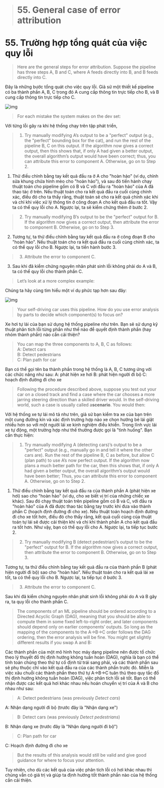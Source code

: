 > # 55. General case of error attribution

# 55. Trường hợp tổng quát của việc quy lỗi

> Here are the general steps for error attribution. Suppose the pipeline has three steps A, B and C, where A feeds directly into B, and B feeds directly into C.

Đây là những bước tổng quát cho việc quy lỗi. Giả sử một thiết kế pipeline có ba thành phần  A, B, C trong đó A cung cấp thông tin trực tiếp cho B, và B cung cấp thông tin trực tiếp cho C.

![img](../imgs/C55_01.png)

> For each mistake the system makes on the dev set:

Với từng lỗi gây ra khi hệ thống chạy trên tập phát triển, 

> 1. Try manually modifying A’s output to be a "perfect" output (e.g., the "perfect" bounding box for the cat), and run the rest of the pipeline B, C on this output. If the algorithm now gives a correct output, then this shows that, if only A had given a better output, the overall algorithm’s output would have been correct; thus, you can attribute this error to component A. Otherwise, go on to Step 2.

1. Thử điều chỉnh bằng tay kết quả đầu ra ở A cho "hoàn hảo" (ví dụ, chỉnh sửa khung chứa hình mèo cho "hoàn hảo"), và sau đó tiến hành chạy thuật toán cho pipeline gồm có B và C với đầu ra "hoàn hảo" của A đã thao tác ở trên. Nếu thuật toán cho ra kết quả đầu ra cuối cùng chính xác, điều đó cho ta thấy rằng, thuật toán sẽ cho ra kết quả chính xác khi và chỉ khi việc xử lý thông tin ở công đoạn A cho kết quả đầu ra tốt. Vậy ta có thể quy lỗi cho A. Ngược lại, ta sẽ kiểm chứng thêm ở bước 2. 

> 2. Try manually modifying B’s output to be the "perfect" output for B. If the algorithm now gives a correct output, then attribute the error to component B. Otherwise, go on to Step 3.

2. Tương tự, ta thử điều chỉnh bằng tay kết quả đầu ra ở công đoạn B cho "hoàn hảo". Nếu thuật toán cho ra kết quả đầu ra cuối cùng chính xác, ta có thể quy lỗi cho B. Ngược lại, ta tiến hành bước 3.

> 3. Attribute the error to component C.

3. Sau khi đã kiểm chứng nguyên nhân phát sinh lỗi không phải do A và B, ta có thể quy lỗi cho thành phần C. 


> Let’s look at a more complex example:

Chúng ta hãy cùng tìm hiểu một ví dụ phức tạp hơn sau đây:

![img](../imgs/C55_02.png)

> Your self-driving car uses this pipeline. How do you use error analysis by parts to decide which component(s) to focus on?

Xe hơi tự lái của bạn sử dụng hệ thống pipeline như trên. Bạn sẽ sử dụng kỹ thuật phân tích lỗi từng phần như thế nào để quyết định thành phần (hay nhóm thành phần) nào cần cải thiện?

> You can map the three components to A, B, C as follows:<br/>
> A: Detect cars<br/>
> B: Detect pedestrians <br/>
> C: Plan path for car

Bạn có thể gọi tên ba thành phần trong hệ thống là A, B, C tương ứng với các chức năng như sau:
A: phát hiện xe hơi
B: phát hiện người đi bộ
C: hoạch định đường đi cho xe

> Following the procedure described above, suppose you test out your car on a closed track and find a case where the car chooses a more jarring steering direction than a skilled driver would. In the self-driving world, such a case is usually called a ​**scenario​**. You would then:

Với hệ thống xe tự lái mô tả như trên, giả sử bạn kiểm tra xe của bạn trên một cung đường kín và xác định trường hợp nào xe chọn hướng bẻ lái giật nhiều hơn so với một người lái xe kinh nghiệm điều khiển. Trong lĩnh vực lái xe tự động, một trường hợp như thế thường được gọi là "tình huống". Bạn cần thực hiện:

> 1. Try manually modifying A (detecting cars)’s output to be a "perfect" output (e.g., manually go in and tell it where the other cars are). Run the rest of the pipeline B, C as before, but allow C (plan path) to use A’s now perfect output. If the algorithm now plans a much better path for the car, then this shows that, if only A had given a better output, the overall algorithm’s output would have been better; Thus, you can attribute this error to component A. Otherwise, go on to Step 2.

1. Thử điều chỉnh bằng tay kết quả đầu ra của thành phần A (phát hiện xe hơi) sao cho "hoàn hảo" (ví dụ, cho xe biết vị trí của những chiếc xe khác). Sau đó chạy thuật toán trên  pipeline gồm có B và C, với đầu ra "hoàn hảo" của A đã được thao tác bằng tay trước khi đưa vào thành phần C (hoạch định đường đi cho xe). Nếu thuật toán hoạch định đường đi cho xe tốt hơn, điều đó cho thấy rằng, kết quả cuối cùng của thuật toán tự lái sẽ được cải thiện khi và chi khi thành phần A cho kết quả đầu ra tốt hơn.  Như vậy, bạn có thể quy lỗi cho A. Ngược lại, ta tiếp tục bước 2. 

> 2. Try manually modifying B (detect pedestrian)’s output to be the "perfect" output for B. If the algorithm now gives a correct output, then attribute the error to component B. Otherwise, go on to Step 3.

Tương tự, ta thử điều chỉnh bằng tay kết quả đầu ra của thành phần B (phát hiện người đi bộ) sao cho "hoàn hảo". Nếu thuật toán cho ra kết quả lái xe tốt, ta có thể quy lỗi cho B. Ngược lại, ta tiếp tục ở bước 3.

> 3. Attribute the error to component C.

Sau khi đã kiểm chứng nguyên nhân phát sinh lỗi không phải do A và B gây ra, ta quy lỗi cho thành phần C. 

> The components of an ML pipeline should be ordered according to a Directed Acyclic Graph (DAG), meaning that you should be able to compute them in some fixed left-to-right order, and later components should depend only on earlier components’ outputs. So long as the mapping of the components to the A->B->C order follows the DAG ordering, then the error analysis will be fine. You might get slightly different results if you swap A and B:

Các thành phần của một mô hình học máy dạng pipeline nên được tổ chức theo lý thuyết đồ thị định hướng không tuần hoàn (DAG), nghĩa là bạn có thể tính toán chúng theo thứ tự cố định từ trái sang phải, và các thành phần sau sẽ phụ thuộc chỉ vào kết quả đầu ra của các thành phần trước đó. Miễn là việc xâu chuỗi các thành phần theo thứ tự A->B->C tuân thủ theo quy tắc đồ thị định hướng không tuần hoàn (DAG), việc phân tích lỗi sẽ tốt. Bạn có thể nhận được các kết quả hơi khác nhau nếu hoán chuyển vị trí của A và B cho nhau như sau:

> A: Detect pedestrians (was previously ​*Detect cars*​)

A: Nhận dạng người đi bộ (trước đây là "Nhận dạng xe")

> B: Detect cars (was previously ​*Detect pedestrians*)​

B: Nhận dạng xe (trước đây là "Nhận dạng người đi bộ")

> C: Plan path for car

C: Hoạch định đường đi cho xe

> But the results of this analysis would still be valid and give good guidance for where to focus your attention.

Tuy nhiên, cho dù các kết quả của việc phân tích lỗi có hơi khác nhau thì chúng vẫn có giá trị và giúp ta định hướng tốt thành phần nào của hệ thống cần cải thiện.
